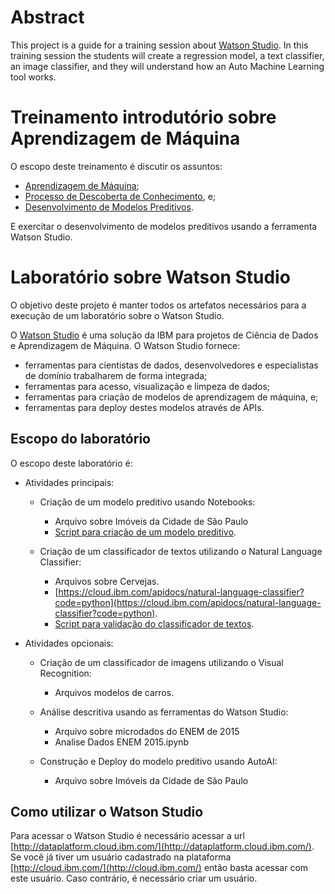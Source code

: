 # Abstract

This project is a guide for a training session about [Watson Studio](https://www.ibm.com/cloud/watson-studio). In this training session the students will create a regression model, a text classifier, an image classifier, and they will understand how an Auto Machine Learning tool works.

# Treinamento introdutório sobre Aprendizagem de Máquina

O escopo deste treinamento é discutir os assuntos:

* [Aprendizagem de Máquina](https://github.com/fbarth/watson-studio-lab/blob/master/slides/Aula01-aprendizagemMaquina/aIntroducao.pdf);
* [Processo de Descoberta de Conhecimento](https://github.com/fbarth/watson-studio-lab/blob/master/slides/Aula02-processo-kdd/bigDataCienciaDadosKDD.pdf), e;
* [Desenvolvimento de Modelos Preditivos](https://github.com/fbarth/watson-studio-lab/blob/master/slides/Aula03-design/projetoEvalidacao.pdf).

E exercitar o desenvolvimento de modelos preditivos usando a ferramenta Watson Studio. 

# Laboratório sobre Watson Studio

O objetivo deste projeto é manter todos os artefatos necessários para a execução de 
um laboratório sobre o Watson Studio. 

O [Watson Studio](http://dataplatform.cloud.ibm.com/) é uma solução da IBM para projetos 
de Ciência de Dados e Aprendizagem de Máquina. O Watson Studio fornece: 

* ferramentas para cientistas de dados, desenvolvedores e especialistas de domínio
trabalharem de forma integrada;
* ferramentas para acesso, visualização e limpeza de dados;
* ferramentas para criação de modelos de aprendizagem de máquina, e;
* ferramentas para deploy destes modelos através de APIs.

## Escopo do laboratório

O escopo deste laboratório é:

* Atividades principais: 

  * Criação de um modelo preditivo usando Notebooks:
    * Arquivo sobre Imóveis da Cidade de São Paulo
    * [Script para criação de um modelo preditivo](https://dataplatform.cloud.ibm.com/analytics/notebooks/v2/f923fbba-57e4-4b97-b413-ac741db1d230/view?access_token=fdacc9b3aa4a05d9664c0c02e0174357f5465f28889e35eaa3d93acdd1c95490).

  * Criação de um classificador de textos utilizando o Natural Language Classifier:
    * Arquivos sobre Cervejas.
    * [https://cloud.ibm.com/apidocs/natural-language-classifier?code=python](https://cloud.ibm.com/apidocs/natural-language-classifier?code=python).
    * [Script para validação do classificador de textos]().

* Atividades opcionais:

  * Criação de um classificador de imagens utilizando o Visual Recognition:
    * Arquivos modelos de carros.

  * Análise descritiva usando as ferramentas do Watson Studio:
    * Arquivo sobre microdados do ENEM de 2015
    * Analise Dados ENEM 2015.ipynb

  * Construção e Deploy do modelo preditivo usando AutoAI:
    * Arquivo sobre Imóveis da Cidade de São Paulo

## Como utilizar o Watson Studio

Para acessar o Watson Studio é necessário acessar a url [http://dataplatform.cloud.ibm.com/](http://dataplatform.cloud.ibm.com/). Se você já tiver um usuário cadastrado na plataforma [http://cloud.ibm.com/](http://cloud.ibm.com/) então basta acessar com este usuário. Caso contrário, é necessário criar um usuário. 
